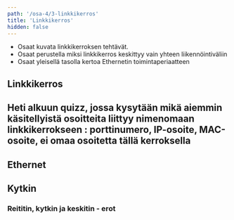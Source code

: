 ```yaml
---
path: '/osa-4/3-linkkikerros'
title: 'Linkkikerros'
hidden: false
---
```



<text-box variant='learningObjectives' name='Oppimistavoitteet'>

- Osaat kuvata linkkikerroksen tehtävät.
- Osaat perustella miksi linkkikerros keskittyy vain yhteen liikennöintiväliin
- Osaat yleisellä tasolla kertoa Ethernetin toimintaperiaatteen

</text-box>


##  Linkkikerros



##  Heti alkuun quizz, jossa kysytään mikä aiemmin käsitellyistä osoitteita liittyy nimenomaan linkkikerrokseen :  porttinumero, IP-osoite, MAC-osoite, ei omaa osoitetta tällä kerroksella



## Ethernet




## Kytkin



### Reititin, kytkin ja keskitin - erot
